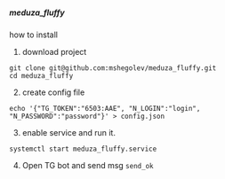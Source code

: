 ##### meduza_fluffy
how to install
1. download project 

```
git clone git@github.com:mshegolev/meduza_fluffy.git
cd meduza_fluffy
```

2. create config file

```
echo '{"TG_TOKEN":"6503:AAE", "N_LOGIN":"login", "N_PASSWORD":"password"}' > config.json
```

3. enable service and run it.

```
systemctl start meduza_fluffy.service
```

4. Open TG bot and send msg `send_ok` 
